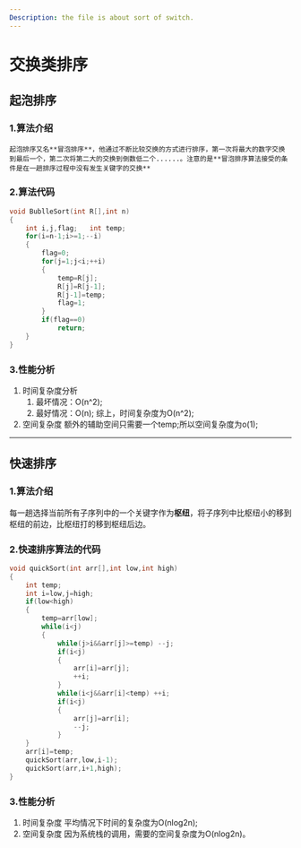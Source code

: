 ```yaml
---
Description: the file is about sort of switch.
---
```

# 交换类排序
## 起泡排序
### 1.算法介绍
	起泡排序又名**冒泡排序**，他通过不断比较交换的方式进行排序，第一次将最大的数字交换到最后一个，第二次将第二大的交换到倒数低二个......。注意的是**冒泡排序算法接受的条件是在一趟排序过程中没有发生关键字的交换**
### 2.算法代码
```c
void BublleSort(int R[],int n)
{
	int i,j,flag;	int temp;
	for(i=n-1;i>=1;--i)
	{
		flag=0;
		for(j=1;j<i;++i)
		{
			temp=R[j];
			R[j]=R[j-1];
			R[j-1]=temp;
			flag=1;
		}
		if(flag==0)
			return;
	}
}
```
### 3.性能分析
1. 时间复杂度分析<br>
	1. 最坏情况：O(n^2);
	2. 最好情况：O(n);
	综上，时间复杂度为O(n^2);
2. 空间复杂度
额外的辅助空间只需要一个temp;所以空间复杂度为o(1);
---
## 快速排序
### 1.算法介绍
每一趟选择当前所有子序列中的一个关键字作为**枢纽**，将子序列中比枢纽小的移到枢纽的前边，比枢纽打的移到枢纽后边。
### 2.快速排序算法的代码
```c
void quickSort(int arr[],int low,int high)
{
	int temp;
	int i=low,j=high;
	if(low<high)
	{
		temp=arr[low];
		while(i<j)
		{
			while(j>i&&arr[j]>=temp) --j;
			if(i<j)
			{
				arr[i]=arr[j];
				++i;
			}
			while(i<j&&arr[i]<temp) ++i;
			if(i<j)
			{
				arr[j]=arr[i];
				--j;
			}
	}
	arr[i]=temp;
	quickSort(arr,low,i-1);
	quickSort(arr,i+1,high);
}
```
### 3.性能分析
1. 时间复杂度
	平均情况下时间的复杂度为O(nlog2n);
2. 空间复杂度
	因为系统栈的调用，需要的空间复杂度为O(nlog2n)。
